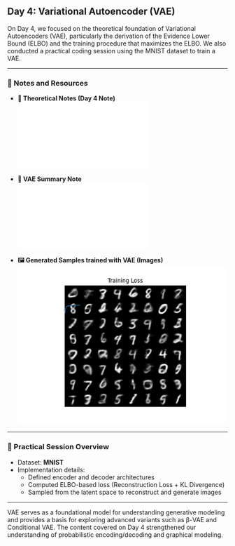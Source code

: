 ## Day 4: Variational Autoencoder (VAE)

On Day 4, we focused on the theoretical foundation of Variational Autoencoders (VAE), particularly the derivation of the Evidence Lower Bound (ELBO) and the training procedure that maximizes the ELBO. We also conducted a practical coding session using the MNIST dataset to train a VAE.

---

### 📒 Notes and Resources

- **📘 Theoretical Notes (Day 4 Note)**  
  ![note](./day_4_note.pdf)

- **📝 VAE Summary Note**  
  ![note](./VAE_Summary.pdf)

- **🖼️ Generated Samples trained with VAE (Images)**  
  ![picture](./pics/vae_generated_imgs.png)

---

### 📌 Practical Session Overview
- Dataset: **MNIST**
- Implementation details:
  - Defined encoder and decoder architectures
  - Computed ELBO-based loss (Reconstruction Loss + KL Divergence)
  - Sampled from the latent space to reconstruct and generate images

---

VAE serves as a foundational model for understanding generative modeling and provides a basis for exploring advanced variants such as β-VAE and Conditional VAE. The content covered on Day 4 strengthened our understanding of probabilistic encoding/decoding and graphical modeling.